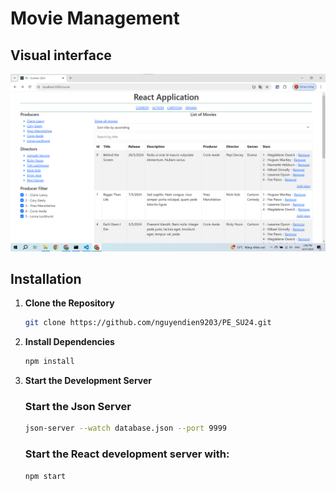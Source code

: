 # Movie Management

## Visual interface
![alt text](image.png)


## Installation

1. **Clone the Repository**

   ```bash
   git clone https://github.com/nguyendien9203/PE_SU24.git
   ```

2. **Install Dependencies**

    ```bash
    npm install
    ```
    
3. **Start the Development Server**
    ### Start the Json Server

    ```bash
    json-server --watch database.json --port 9999
    ```

    ### Start the React development server with:

    ```bash
    npm start
    ```
